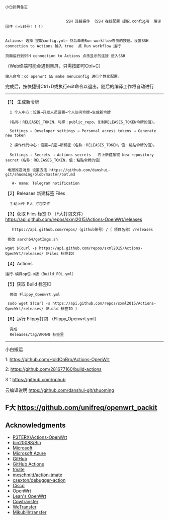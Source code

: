                                                                                 小白折腾备忘 


                               SSH 连接操作 （SSH 在线配置 提取.config用  编译固件 小心封号！！！）                                                                       


    Actions→ 选择 提取config.yml→ 然后单击Run workflow右侧的按钮。设置SSH connection to Actions 输入 true  点 Run workflow 运行

    页面运行到SSH connection to Actions 点击显示的连接 进入SSH

   （Web终端可能会遇到黑屏，只需按即可Ctrl+C）

    输入命令：cd openwrt && make menuconfig 进行个性化配置。

   完成后，按快捷键Ctrl+D或执行exit命令以退出，随后的编译工作将自动进行
   
-----------------------------------------------------------------------------------------------

【1】 生成新令牌

      1 个人中心：设置→开发人员设置→个人访问令牌→生成新令牌

     （名称：RELEASES_TOKEN，勾择：public_repo，复制RELEASES_TOKEN令牌的值）。

      Settings → Developer settings → Personal access tokens → Generate new token

      2 操作代码中心：设置→机密→新机密（名称：RELEASES_TOKEN，值：粘贴令牌的值）。

      Settings → Secrets → Actions secrets   右上新建按键 New repository secret（名称：RELEASES_TOKEN，值：粘贴令牌的值）
      
     电报推送消息 设置方法 https://github.com/danshui-git/shuoming/blob/master/bot.md

       #- name: Telegram notification
       
       
【2】Releases 新建标签 Files

      手动上传 F大 打包文件
      
【3】获取 Files 标签ID  （F大打包文件）  https://api.github.com/repos/sxml2015/Actions-OpenWrt/releases
               
       https://api.github.com/repos/（github账号）/（ 项目名称）/releases 
  
     修改 aarch64/getImgs.sh

    wget $(curl -s https://api.github.com/repos/sxml2015/Actions-OpenWrt/releases/（Files 标签ID）

【4】Actions

    运行-编译op包-x版（Build_FOL.yml）
     
     
【5】获取 Build 标签ID

      修改 Flippy_Openwrt.yml 
  
     sudo wget $(curl -s https://api.github.com/repos/sxml2015/Actions-OpenWrt/releases/（Build 标签ID )
     
     
【6】运行 Flippy打包 （Flippy_Openwrt.yml）
      
      完成
      Releases/tag/ARMv8 标签里

  
  --------------------------------------------------------------------------------------
  
小白搬运

1: https://github.com/HoldOnBro/Actions-OpenWrt

2: https://github.com/281677160/build-actions

3：https://github.com/ophub

云编译说明 https://github.com/danshui-git/shuoming

F大  https://github.com/unifreq/openwrt_packit
---------------------------------------------------------------------------------------
## Acknowledgments

- [P3TERX/Actions-OpenWrt](https://github.com/P3TERX/Actions-OpenWrt)
- [bin20088/Bin](https://github.com/bin20088/Bin)
- [Microsoft](https://www.microsoft.com)
- [Microsoft Azure](https://azure.microsoft.com)
- [GitHub](https://github.com)
- [GitHub Actions](https://github.com/features/actions)
- [tmate](https://github.com/tmate-io/tmate)
- [mxschmitt/action-tmate](https://github.com/mxschmitt/action-tmate)
- [csexton/debugger-action](https://github.com/csexton/debugger-action)
- [Cisco](https://www.cisco.com/)
- [OpenWrt](https://github.com/openwrt/openwrt)
- [Lean's OpenWrt](https://github.com/coolsnowwolf/lede)
- [Cowtransfer](https://cowtransfer.com)
- [WeTransfer](https://wetransfer.com/)
- [Mikubill/transfer](https://github.com/Mikubill/transfer)
